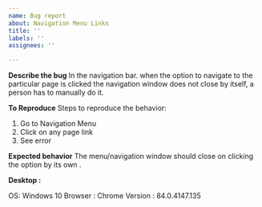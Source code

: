 ```yaml
---
name: Bug report
about: Navigation Menu Links
title: ''
labels: ''
assignees: ''

---
```


**Describe the bug**
In the navigation bar. when the option to navigate to the particular page is clicked the navigation window does not close by itself, a person has to manually do it.

**To Reproduce**
Steps to reproduce the behavior:
1. Go to Navigation Menu
2. Click on any page link
4. See error

**Expected behavior**
The menu/navigation window should close on clicking the option by its own .

**Desktop :**

OS: Windows 10
Browser : Chrome
Version : 84.0.4147.135
